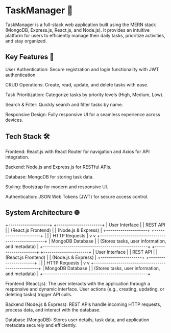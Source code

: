 # TaskManager 📝
TaskManager is a full-stack web application built using the MERN stack (MongoDB, Express.js, React.js, and Node.js). 
It provides an intuitive platform for users to efficiently manage their daily tasks, prioritize activities, and stay organized.

## Key Features 🚀
User Authentication: Secure registration and login functionality with JWT authentication.

CRUD Operations: Create, read, update, and delete tasks with ease.

Task Prioritization: Categorize tasks by priority levels (High, Medium, Low).

Search & Filter: Quickly search and filter tasks by name.

Responsive Design: Fully responsive UI for a seamless experience across devices.


## Tech Stack 🛠️
Frontend: React.js with React Router for navigation and Axios for API integration.

Backend: Node.js and Express.js for RESTful APIs.

Database: MongoDB for storing task data.

Styling:  Bootstrap for modern and responsive UI.

Authentication: JSON Web Tokens (JWT) for secure access control.


## System Architecture 🌐


+--------------------+              +----------------------+
|    User Interface  |             |     REST API         |
| (React.js Frontend) |            |  (Node.js & Express) |
+--------------------+              +----------------------+
           |                               |
           |          HTTP Requests        |
           v                               v
+---------------------------------------------------+
|                  MongoDB Database                 |
|   (Stores tasks, user information, and metadata)  |
+---------------------------------------------------+
+--------------------+          +----------------------+
|    User Interface  |          |     REST API         |
| (React.js Frontend) |         |  (Node.js & Express) |
+--------------------+         +----------------------+
           |                               |
           |          HTTP Requests        |
           v                               v
+---------------------------------------------------+
|                  MongoDB Database                 |
|   (Stores tasks, user information, and metadata)  |
+---------------------------------------------------+


Frontend (React.js): The user interacts with the application through a responsive and dynamic interface. User actions (e.g., creating, updating, or deleting tasks) trigger API calls.

Backend (Node.js & Express): REST APIs handle incoming HTTP requests, process data, and interact with the database.

Database (MongoDB): Stores user details, task data, and application metadata securely and efficiently.
